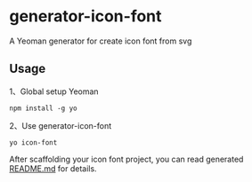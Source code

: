 # generator-icon-font
A Yeoman generator for create icon font from svg

## Usage
1、Global setup Yeoman
```
npm install -g yo
```

2、Use generator-icon-font
```
yo icon-font
```
After scaffolding your icon font project, you can read generated [README.md](test-icon-font/README.md) for details.
